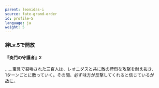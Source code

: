 ```yaml
---
parent: leonidas-i
source: fate-grand-order
id: profile-5
language: ja
weight: 5
---
```


### 絆Lv.5で開放

#### 『炎門の守護者』2

……宝具で召喚された三百人は、レオニダスと共に敵の苛烈な攻撃を耐え抜き、1ターンごとに散っていく。その間、必ず味方が反撃してくれると信じているが故に。
